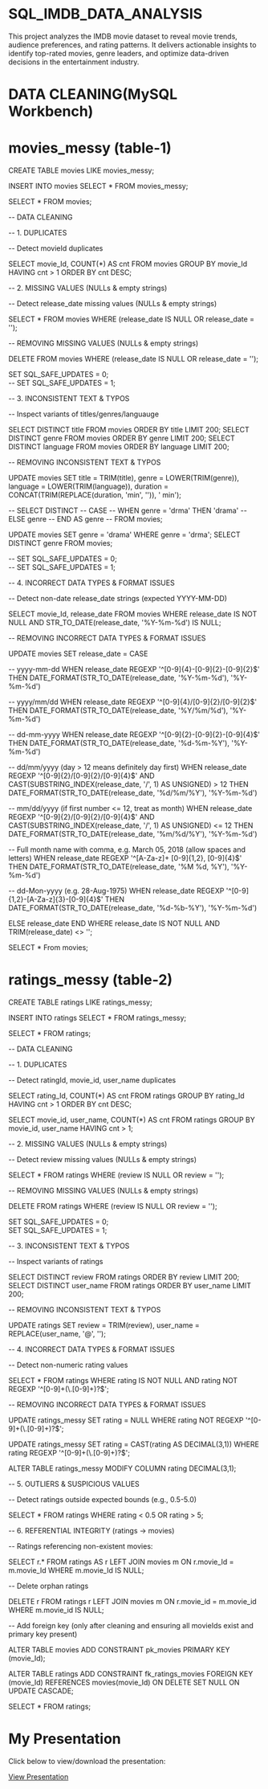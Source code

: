# SQL_IMDB_DATA_ANALYSIS
This project analyzes the IMDB movie dataset to reveal movie trends, audience preferences, and rating patterns. It delivers actionable insights to identify top-rated movies, genre leaders, and optimize data-driven decisions in the entertainment industry.


# DATA CLEANING(MySQL Workbench)

# movies_messy (table-1)

CREATE TABLE movies
LIKE movies_messy;

INSERT INTO movies
SELECT * 
FROM movies_messy;

SELECT * 
FROM movies;

-- DATA CLEANING

-- 1. DUPLICATES

-- Detect movieId duplicates

SELECT movie_Id, COUNT(*) AS cnt
FROM movies
GROUP BY movie_Id
HAVING cnt > 1
ORDER BY cnt DESC;

-- 2. MISSING VALUES (NULLs & empty strings)

-- Detect release_date missing values (NULLs & empty strings)

SELECT *
FROM movies
WHERE (release_date IS NULL OR release_date = '');

-- REMOVING MISSING VALUES (NULLs & empty strings)

DELETE 
FROM movies
WHERE (release_date IS NULL OR release_date = '');

SET SQL_SAFE_UPDATES = 0;   
-- SET SQL_SAFE_UPDATES = 1;    

-- 3. INCONSISTENT TEXT & TYPOS

-- Inspect variants of titles/genres/languauge

SELECT DISTINCT title FROM movies ORDER BY title LIMIT 200;
SELECT DISTINCT genre FROM movies ORDER BY genre LIMIT 200;
SELECT DISTINCT language FROM movies ORDER BY language LIMIT 200;

-- REMOVING INCONSISTENT TEXT & TYPOS

UPDATE movies
SET title = TRIM(title),
    genre = LOWER(TRIM(genre)), 
    language = LOWER(TRIM(language)),
    duration = CONCAT(TRIM(REPLACE(duration, 'min', '')), ' min');
    
-- SELECT DISTINCT 
--        CASE 
--            WHEN genre = 'drma' THEN 'drama'
--            ELSE genre
--        END AS genre
-- FROM movies;

UPDATE movies
SET genre = 'drama'
WHERE genre = 'drma';
SELECT DISTINCT genre FROM movies;

-- SET SQL_SAFE_UPDATES = 0;  
-- SET SQL_SAFE_UPDATES = 1; 

	
-- 4. INCORRECT DATA TYPES & FORMAT ISSUES

-- Detect non-date release_date strings (expected YYYY-MM-DD)

SELECT movie_Id, release_date
FROM movies
WHERE release_date IS NOT NULL
AND STR_TO_DATE(release_date, '%Y-%m-%d') IS NULL;
  
  -- REMOVING INCORRECT DATA TYPES & FORMAT ISSUES
  
UPDATE movies
SET release_date = CASE
  
  -- yyyy-mm-dd
  WHEN release_date REGEXP '^[0-9]{4}-[0-9]{2}-[0-9]{2}$'
    THEN DATE_FORMAT(STR_TO_DATE(release_date, '%Y-%m-%d'), '%Y-%m-%d')

  -- yyyy/mm/dd
  WHEN release_date REGEXP '^[0-9]{4}/[0-9]{2}/[0-9]{2}$'
    THEN DATE_FORMAT(STR_TO_DATE(release_date, '%Y/%m/%d'), '%Y-%m-%d')

  -- dd-mm-yyyy
  WHEN release_date REGEXP '^[0-9]{2}-[0-9]{2}-[0-9]{4}$'
    THEN DATE_FORMAT(STR_TO_DATE(release_date, '%d-%m-%Y'), '%Y-%m-%d')

  -- dd/mm/yyyy (day > 12 means definitely day first)
  WHEN release_date REGEXP '^[0-9]{2}/[0-9]{2}/[0-9]{4}$'
   AND CAST(SUBSTRING_INDEX(release_date, '/', 1) AS UNSIGNED) > 12
    THEN DATE_FORMAT(STR_TO_DATE(release_date, '%d/%m/%Y'), '%Y-%m-%d')

  -- mm/dd/yyyy (if first number <= 12, treat as month)
  WHEN release_date REGEXP '^[0-9]{2}/[0-9]{2}/[0-9]{4}$'
   AND CAST(SUBSTRING_INDEX(release_date, '/', 1) AS UNSIGNED) <= 12
    THEN DATE_FORMAT(STR_TO_DATE(release_date, '%m/%d/%Y'), '%Y-%m-%d')

  -- Full month name with comma, e.g. March 05, 2018 (allow spaces and letters)
  WHEN release_date REGEXP '^[A-Za-z]+ [0-9]{1,2}, [0-9]{4}$'
    THEN DATE_FORMAT(STR_TO_DATE(release_date, '%M %d, %Y'), '%Y-%m-%d')

  -- dd-Mon-yyyy (e.g. 28-Aug-1975)
  WHEN release_date REGEXP '^[0-9]{1,2}-[A-Za-z]{3}-[0-9]{4}$'
    THEN DATE_FORMAT(STR_TO_DATE(release_date, '%d-%b-%Y'), '%Y-%m-%d')

  ELSE release_date
END
WHERE release_date IS NOT NULL
  AND TRIM(release_date) <> '';
  
  SELECT * From movies;
  

# ratings_messy (table-2)

CREATE TABLE ratings
LIKE ratings_messy;

INSERT INTO ratings
SELECT * 
FROM ratings_messy;

SELECT * 
FROM ratings;

-- DATA CLEANING

-- 1. DUPLICATES

-- Detect ratingId, movie_id, user_name duplicates

SELECT rating_Id, COUNT(*) AS cnt
FROM ratings
GROUP BY rating_Id
HAVING cnt > 1
ORDER BY cnt DESC;

SELECT movie_id, user_name, COUNT(*) AS cnt
FROM ratings
GROUP BY movie_id, user_name
HAVING cnt > 1;

-- 2. MISSING VALUES (NULLs & empty strings)

-- Detect review missing values (NULLs & empty strings)

SELECT *
FROM ratings
WHERE (review IS NULL OR review = '');

-- REMOVING MISSING VALUES (NULLs & empty strings)

DELETE 
FROM ratings
WHERE (review IS NULL OR review = '');

SET SQL_SAFE_UPDATES = 0;   
SET SQL_SAFE_UPDATES = 1;    

-- 3. INCONSISTENT TEXT & TYPOS

-- Inspect variants of ratings

SELECT DISTINCT review FROM ratings ORDER BY review LIMIT 200;
SELECT DISTINCT user_name FROM ratings ORDER BY user_name LIMIT 200;

-- REMOVING INCONSISTENT TEXT & TYPOS

UPDATE ratings
SET review = TRIM(review),
    user_name = REPLACE(user_name, '@', '');
    
-- 4. INCORRECT DATA TYPES & FORMAT ISSUES

-- Detect non-numeric rating values

SELECT *
FROM ratings
WHERE rating IS NOT NULL
  AND rating NOT REGEXP '^[0-9]+(\\.[0-9]+)?$';

  -- REMOVING INCORRECT DATA TYPES & FORMAT ISSUES
  
 UPDATE ratings_messy
SET rating = NULL
WHERE rating NOT REGEXP '^[0-9]+(\\.[0-9]+)?$';

UPDATE ratings_messy
SET rating = CAST(rating AS DECIMAL(3,1))
WHERE rating REGEXP '^[0-9]+(\\.[0-9]+)?$';

ALTER TABLE ratings_messy MODIFY COLUMN rating DECIMAL(3,1);

-- 5. OUTLIERS & SUSPICIOUS VALUES

-- Detect ratings outside expected bounds (e.g., 0.5-5.0)

SELECT *
FROM ratings
WHERE rating < 0.5 OR rating > 5;

-- 6. REFERENTIAL INTEGRITY (ratings → movies)

-- Ratings referencing non-existent movies:

SELECT r.*
FROM ratings AS r
LEFT JOIN movies m ON r.movie_Id = m.movie_Id
WHERE m.movie_Id IS NULL;

-- Delete orphan ratings

DELETE r
FROM ratings r
LEFT JOIN movies m ON r.movie_id = m.movie_id
WHERE m.movie_id IS NULL;

-- Add foreign key (only after cleaning and ensuring all movieIds exist and primary key present)

ALTER TABLE movies
ADD CONSTRAINT pk_movies PRIMARY KEY (movie_Id);

ALTER TABLE ratings
ADD CONSTRAINT fk_ratings_movies
FOREIGN KEY (movie_Id) REFERENCES movies(movie_Id)
ON DELETE SET NULL
ON UPDATE CASCADE;

SELECT * FROM ratings;


# My Presentation

Click below to view/download the presentation:

[View Presentation](./PPT_IMDB_Movie_Data_Analysis%20.pdf)
